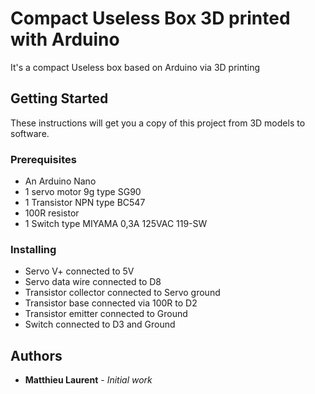 # Compact Useless Box 3D printed with Arduino

It's a compact Useless box based on Arduino via 3D printing

## Getting Started

These instructions will get you a copy of this project from 3D models to software.

### Prerequisites

- An Arduino Nano
- 1 servo motor 9g type SG90
- 1 Transistor NPN type BC547
- 100R resistor
- 1 Switch type MIYAMA 0,3A 125VAC 119-SW

### Installing

- Servo V+ connected to 5V
- Servo data wire connected to D8
- Transistor collector connected to Servo ground
- Transistor base connected via 100R to D2
- Transistor emitter connected to Ground
- Switch connected to D3 and Ground

## Authors

* **Matthieu Laurent** - *Initial work*